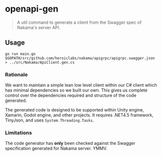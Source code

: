 openapi-gen
===========

> A util command to generate a client from the Swagger spec of Nakama's server API.

## Usage

```shell
go run main.go $GOPATH/src/github.com/heroiclabs/nakama/apigrpc/apigrpc.swagger.json > ../src/Nakama/ApiClient.gen.cs
```

### Rationale

We want to maintain a simple lean low level client within our C# client which has minimal dependencies so we built our own. This gives us complete control over the dependencies required and structure of the code generated.

The generated code is designed to be supported within Unity engine, Xamarin, Godot engine, and other projects. It requires .NET4.5 framework, TinyJson, and uses `System.Threading.Tasks`.

### Limitations

The code generator has __only__ been checked against the Swagger specification generated for Nakama server. YMMV.
